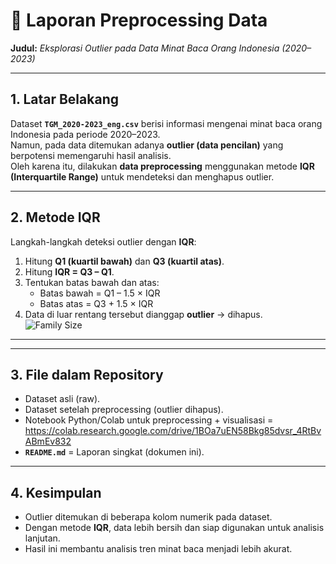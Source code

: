 # 📄 Laporan Preprocessing Data
**Judul:** *Eksplorasi Outlier pada Data Minat Baca Orang Indonesia (2020–2023)*  

---

## 1. Latar Belakang
Dataset **`TGM_2020-2023_eng.csv`** berisi informasi mengenai minat baca orang Indonesia pada periode 2020–2023.  
Namun, pada data ditemukan adanya **outlier (data pencilan)** yang berpotensi memengaruhi hasil analisis.  
Oleh karena itu, dilakukan **data preprocessing** menggunakan metode **IQR (Interquartile Range)** untuk mendeteksi dan menghapus outlier.  

---

## 2. Metode IQR
Langkah-langkah deteksi outlier dengan **IQR**:  
1. Hitung **Q1 (kuartil bawah)** dan **Q3 (kuartil atas)**.  
2. Hitung **IQR = Q3 – Q1**.  
3. Tentukan batas bawah dan atas:  
   - Batas bawah = Q1 – 1.5 × IQR  
   - Batas atas = Q3 + 1.5 × IQR  
4. Data di luar rentang tersebut dianggap **outlier** → dihapus.  
![Family Size]()
---

---

## 3. File dalam Repository
- Dataset asli (raw).  
- Dataset setelah preprocessing (outlier dihapus).
- Notebook Python/Colab untuk preprocessing + visualisasi = https://colab.research.google.com/drive/1BOa7uEN58Bkg85dvsr_4RtBvABmEv832 
- **`README.md`** = Laporan singkat (dokumen ini).  

---

## 4. Kesimpulan
- Outlier ditemukan di beberapa kolom numerik pada dataset.  
- Dengan metode **IQR**, data lebih bersih dan siap digunakan untuk analisis lanjutan.  
- Hasil ini membantu analisis tren minat baca menjadi lebih akurat.  
